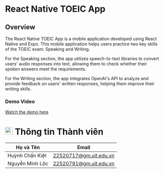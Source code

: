 # React Native TOEIC App

## Overview

The React Native TOEIC App is a mobile application developed using React Native and Expo. This mobile application helps users practice two key skills of the TOEIC exam: Speaking and Writing.

For the Speaking section, the app utilizes speech-to-text libraries to convert users' audio responses into text, allowing them to check whether their spoken answers meet the requirements.

For the Writing section, the app integrates OpenAI's API to analyze and provide feedback on users' written responses, helping them improve their writing skills.

### Demo Video

[Watch the demo here](https://www.youtube.com/shorts/rDcqCB0BCDE)

# <img src="https://img.icons8.com/fluency/48/000000/group.png" alt="Team Icon" width="25"/> Thông tin Thành viên

| Họ và Tên            | Email                  |
| -------------------- | ---------------------- |
| Huỳnh Chấn Kiệt      | 22520717@gm.uit.edu.vn |
| Nguyễn Minh Lộc      | 22520791@gm.uit.edu.vn |
